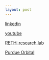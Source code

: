 ```yaml
---
layout: post
---
```


[linkedin](https://www.linkedin.com/in/nicholasmasso14/)

[youtube](https://www.youtube.com/channel/UCivBhBxzvCoFis6yRGE5o2A)

[RETHi research lab](https://www.purdue.edu/rethi/)

[Purdue Orbital](https://www.purdueorbital.com/)
